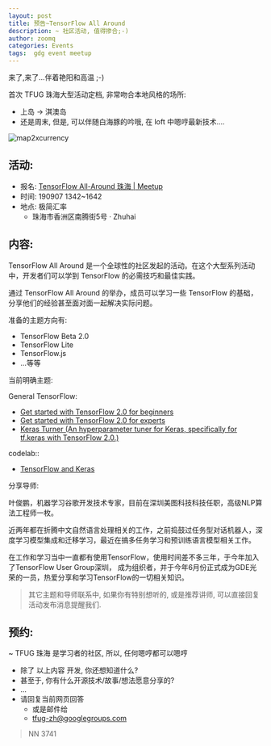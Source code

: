 ```yaml
---
layout: post
title: 预告~TensorFlow All Around
description: ~ 社区活动, 值得掺合;-)
author: zoomq
categories: Events
tags:  gdg event meetup
---
```



来了,来了...伴着艳阳和高温 ;-)

首次 TFUG 珠海大型活动定档, 非常吻合本地风格的场所:

- 上岛 -> 淇澳岛
- 还是周末, 但是, 可以伴随白海豚的吟哦, 在 loft 中嗯哼最新技术....


<!--more-->

![map2xcurrency](https://ipic.zoomquiet.top/2019-08-15-map2xcurrency-1.jpeg)


## 活动:
- 报名: [TensorFlow All\-Around 珠海 \| Meetup](https://www.meetup.com/TensorFlow-User-Group-Zhuhai/events/264053619/?isFirstPublish=true)
- 时间: 190907 1342~1642
- 地点: 极简汇率
    + 珠海市香洲区南腾街5号 · Zhuhai

## 内容:
TensorFlow All Around 是一个全球性的社区发起的活动。在这个大型系列活动中，开发者们可以学到 TensorFlow 的必需技巧和最佳实践。

通过 TensorFlow All Around 的举办，成员可以学习一些 TensorFlow 的基础，分享他们的经验甚至面对面一起解决实际问题。

准备的主题方向有:

- TensorFlow Beta 2.0
- TensorFlow Lite
- TensorFlow.js
- ...等等

当前明确主题:

General TensorFlow:

- [Get started with TensorFlow 2.0 for beginners](https://www.tensorflow.org/beta/tutorials/quickstart/beginner)
- [Get started with TensorFlow 2.0 for experts](https://www.tensorflow.org/beta/tutorials/quickstart/advanced)
- [Keras Turner (An hyperparameter tuner for Keras, specifically for tf.keras with TensorFlow 2.0.)](https://github.com/keras-team/keras-tuner/tree/master/tutorials)

codelab::

- [TensorFlow and Keras](https://medium.com/@lmoroney_40129/codelabs-from-googlemlsummit-f9d53cac8d24)

分享导师:

叶俊鹏，机器学习谷歌开发技术专家，目前在深圳美图科技科技任职，高级NLP算法工程师一枚。

近两年都在折腾中文自然语言处理相关的工作，之前捣鼓过任务型对话机器人，深度学习模型集成和迁移学习，最近在搞多任务学习和预训练语言模型相关工作。

在工作和学习当中一直都有使用TensorFlow，使用时间差不多三年，于今年加入了TensorFlow User Group深圳， 成为组织者，并于今年6月份正式成为GDE光荣的一员，热爱分享和学习TensorFlow的一切相关知识。


> 其它主题和导师联系中,
如果你有特别想听的, 或是推荐讲师,
可以直接回复活动发布消息提醒我们.


## 预约:
~ TFUG 珠海 是学习者的社区, 所以, 任何嗯哼都可以嗯哼

- 除了 以上内容 开发, 你还想知道什么?
- 甚至于, 你有什么开源技术/故事/想法愿意分享的?
- ...
- 请回复当前网页回答
    + 或是邮件给
    + tfug-zh@googlegroups.com



> NN 3741


